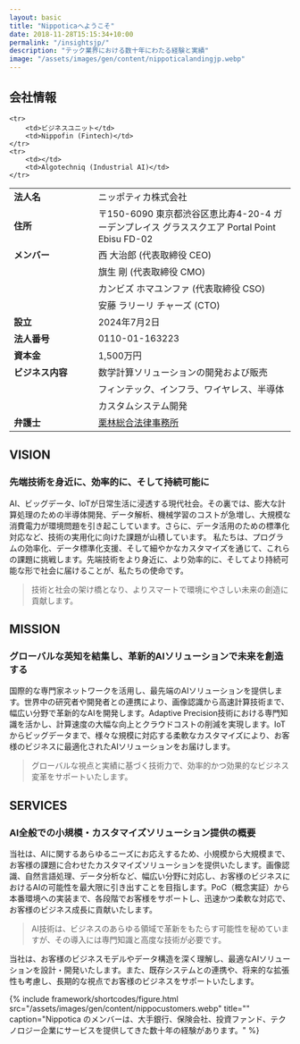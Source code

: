 ```yaml
---
layout: basic
title: "Nippoticaへようこそ"
date: 2018-11-28T15:15:34+10:00
permalink: "/insightsjp/"
description: "テック業界における数十年にわたる経験と実績"
image: "/assets/images/gen/content/nippoticalandingjp.webp"
---
```


## 会社情報


<style>
    table {
        width: 100%;
    }
    td:first-child {
        width: 30%;
        font-weight: bold;
    }
    td:last-child {
        width: 70%;
    }
</style>

<table>
    <tr>
        <td>法人名</td>
        <td>ニッポティカ株式会社</td>
    </tr>
    <tr>
        <td>住所</td>
        <td>〒150-6090 東京都渋谷区恵比寿4-20-4 ガーデンプレイス グラススクエア Portal Point Ebisu FD-02</td>
    </tr>
    <tr>
        <td>メンバー</td>
        <td>西 大治郎 (代表取締役 CEO)</td>
    </tr>
    <tr>
        <td></td>
        <td>旗生 剛 (代表取締役 CMO)</td>
    </tr>
    <tr>
        <td></td>
        <td> カンビズ ホマユンファ (代表取締役 CSO)</td>
    </tr>
    <tr>
        <td></td>
        <td>安藤 ラリーリ チャーズ (CTO)</td>
    </tr>
    <tr>
        <td>設立</td>
        <td>2024年7月2日</td>
    </tr>
    <tr>
        <td>法人番号</td>
        <td>0110-01-163223</td>
    </tr>
    <tr>
        <td>資本金</td>
        <td>1,500万円</td>
    </tr>
    <tr>
        <td>ビジネス内容</td>
        <td>数学計算ソリューションの開発および販売</td>
    </tr>
    <tr>
        <td></td>
        <td>フィンテック、インフラ、ワイヤレス、半導体</td>
    </tr>
    <tr>
        <td></td>
        <td>カスタムシステム開発</td>
    </tr>

    <tr>
        <td>ビジネスユニット</td>
        <td>Nippofin (Fintech)</td>
    </tr>
    <tr>
        <td></td>
        <td>Algotechniq (Industrial AI)</td>
    </tr>
<tr>
    <td>弁護士</td>
    <td><a href="https://kslaw.jp/office/" target="_blank" rel="noopener noreferrer">栗林総合法律事務所</a></td>
</tr>

</table>



## VISION
### 先端技術を身近に、効率的に、そして持続可能に

AI、ビッグデータ、IoTが日常生活に浸透する現代社会。その裏では、膨大な計算処理のための半導体開発、データ解析、機械学習のコストが急増し、大規模な消費電力が環境問題を引き起こしています。さらに、データ活用のための標準化対応など、技術の実用化に向けた課題が山積しています。
私たちは、プログラムの効率化、データ標準化支援、そして細やかなカスタマイズを通じて、これらの課題に挑戦します。先端技術をより身近に、より効率的に、そしてより持続可能な形で社会に届けることが、私たちの使命です。
> 技術と社会の架け橋となり、よりスマートで環境にやさしい未来の創造に貢献します。


## MISSION
### グローバルな英知を結集し、革新的AIソリューションで未来を創造する

国際的な専門家ネットワークを活用し、最先端のAIソリューションを提供します。世界中の研究者や開発者との連携により、画像認識から高速計算技術まで、幅広い分野で革新的なAIを開発します。Adaptive Precision技術における専門知識を活かし、計算速度の大幅な向上とクラウドコストの削減を実現します。IoTからビッグデータまで、様々な規模に対応する柔軟なカスタマイズにより、お客様のビジネスに最適化されたAIソリューションをお届けします。
> グローバルな視点と実績に基づく技術力で、効率的かつ効果的なビジネス変革をサポートいたします。


## SERVICES

### AI全般での小規模・カスタマイズソリューション提供の概要

当社は、AIに関するあらゆるニーズにお応えするため、小規模から大規模まで、お客様の課題に合わせたカスタマイズソリューションを提供いたします。画像認識、自然言語処理、データ分析など、幅広い分野に対応し、お客様のビジネスにおけるAIの可能性を最大限に引き出すことを目指します。PoC（概念実証）から本番環境への実装まで、各段階でお客様をサポートし、迅速かつ柔軟な対応で、お客様のビジネス成長に貢献いたします。

> AI技術は、ビジネスのあらゆる領域で革新をもたらす可能性を秘めていますが、その導入には専門知識と高度な技術が必要です。

当社は、お客様のビジネスモデルやデータ構造を深く理解し、最適なAIソリューションを設計・開発いたします。また、既存システムとの連携や、将来的な拡張性も考慮し、長期的な視点でお客様のビジネスをサポートいたします。

{% include framework/shortcodes/figure.html src="/assets/images/gen/content/nippocustomers.webp" title="" caption="Nippotica のメンバーは、大手銀行、保険会社、投資ファンド、テクノロジー企業にサービスを提供してきた数十年の経験があります。" %}


